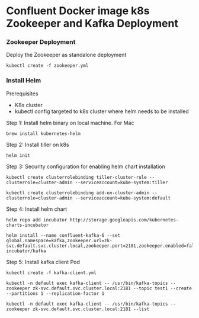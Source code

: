 # Confluent Docker image k8s Zookeeper and Kafka Deployment

### Zookeeper Deployment

Deploy the Zookeeper as standalone deployment

```
kubectl create -f zookeeper.yml
``` 

### Install Helm

Prerequisites

- K8s cluster
- kubectl config targeted to k8s cluster where helm needs to be installed

Step 1: Install helm binary on local machine. For Mac

```
brew install kubernetes-helm
```

Step 2: Install tiller on k8s 

```
helm init
```

Step 3: Security configuration for enabling helm chart installation

```
kubectl create clusterrolebinding tiller-cluster-rule --clusterrole=cluster-admin --serviceaccount=kube-system:tiller

kubectl create clusterrolebinding add-on-cluster-admin --clusterrole=cluster-admin --serviceaccount=kube-system:default
```

Step 4: Install helm chart

```
helm repo add incubator http://storage.googleapis.com/kubernetes-charts-incubator

helm install --name confluent-kafka-6 --set global.namespace=kafka,zookeeper.url=zk-svc.default.svc.cluster.local,zookeeper.port=2181,zookeeper.enabled=false incubator/kafka
```

Step 5: Install kafka client Pod

```
kubectl create -f kafka-client.yml

kubectl -n default exec kafka-client -- /usr/bin/kafka-topics --zookeeper zk-svc.default.svc.cluster.local:2181 --topic test1 --create --partitions 1 --replication-factor 1

kubectl -n default exec kafka-client -- /usr/bin/kafka-topics --zookeeper zk-svc.default.svc.cluster.local:2181 --list
```